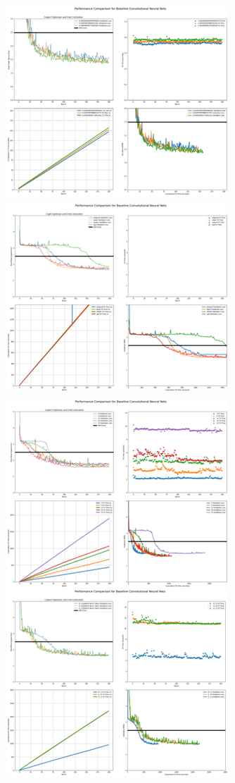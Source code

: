 ![image](https://github.com/tomgoter/w207_finalproject/blob/master/Images/LR_Sense_16SF.png "Learning Rate Sensitivity")

![image](https://github.com/tomgoter/w207_finalproject/blob/master/Images/optimizer.png?raw=true "Optimizer Sensitivity")

![image](https://github.com/tomgoter/w207_finalproject/blob/master/Images/starting_filter.png?raw=true "Starting Filter Sensitivity")
![image](https://github.com/tomgoter/w207_finalproject/blob/master/Images/batch_norm.png?raw=true "Batch Normalization Sensitivity")
